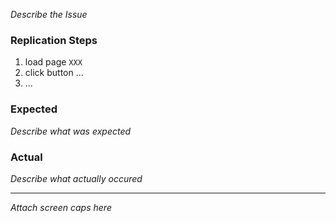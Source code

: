 _Describe the Issue_

### Replication Steps

1. load page `XXX`
2. click button ...
3. ...


### Expected

_Describe what was expected_


### Actual

_Describe what actually occured_


------

_Attach screen caps here_
